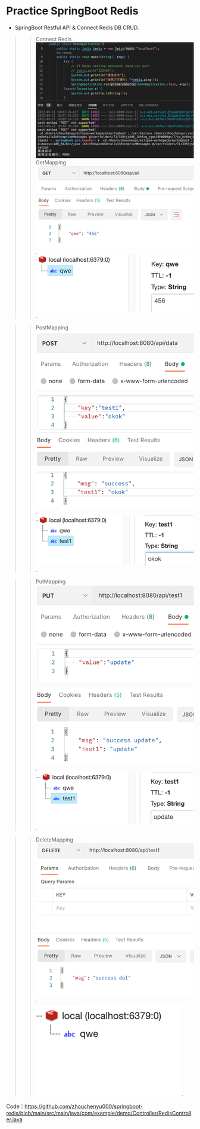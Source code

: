 # Practice SpringBoot Redis

* SpringBoot Restful API & Connect Redis DB CRUD. 
>>Connect Redis  
![image](demo_img/connect.png?raw=true)  
>>GetMapping  
![image](demo_img/get.png?raw=true).  
![image](demo_img/get_db.png?raw=true).  
  
>>PostMapping  
![image](demo_img/post_.png?raw=true).  
![image](demo_img/post_db.png?raw=true).  
  
>>PutMapping  
![image](demo_img/put.png?raw=true).  
![image](demo_img/put_db.png?raw=true).  
  
>>DeleteMapping  
![image](demo_img/del.png?raw=true).  
![image](demo_img/del_db.png?raw=true).  
  
Code：https://github.com/zhouchenyu000/springboot-redis/blob/main/src/main/java/com/example/demo/Controller/RedisController.java

